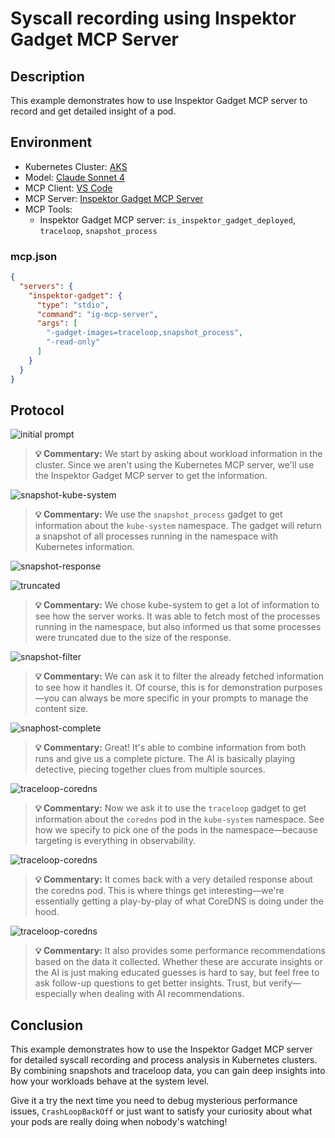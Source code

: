 # Syscall recording using Inspektor Gadget MCP Server

## Description
This example demonstrates how to use Inspektor Gadget MCP server to record and get detailed insight of a pod.

## Environment
- Kubernetes Cluster: [AKS](https://azure.microsoft.com/en-us/products/kubernetes-service)
- Model: [Claude Sonnet 4](https://www.anthropic.com/claude/sonnet)
- MCP Client: [VS Code](https://code.visualstudio.com/docs/copilot/chat/mcp-servers)
- MCP Server: [Inspektor Gadget MCP Server](https://github.com/inspektor-gadget/ig-mcp-server)
- MCP Tools:
    - Inspektor Gadget MCP server: `is_inspektor_gadget_deployed`, `traceloop`, `snapshot_process`

### mcp.json

```json
{
  "servers": {
    "inspektor-gadget": {
      "type": "stdio",
      "command": "ig-mcp-server",
      "args": [
        "-gadget-images=traceloop,snapshot_process",
        "-read-only"
      ]
    }
  }
}
```

## Protocol

![initial prompt](media/initial-prompt.png)

> **💡 Commentary:** We start by asking about workload information in the cluster. Since we aren't using the Kubernetes MCP server, we'll use the Inspektor Gadget MCP server to get the information.

![snapshot-kube-system](media/snapshot-kube-system.png)

> **💡 Commentary:** We use the `snapshot_process` gadget to get information about the `kube-system` namespace. The gadget will return a snapshot of all processes running in the namespace with Kubernetes information.

![snapshot-response](media/snapshot-response.png)

![truncated](media/truncated.png)

> **💡 Commentary:** We chose kube-system to get a lot of information to see how the server works. It was able to fetch most of the processes running in the namespace, but also informed us that some processes were truncated due to the size of the response.

![snapshot-filter](media/snapshot-filter.png)

> **💡 Commentary:** We can ask it to filter the already fetched information to see how it handles it. Of course, this is for demonstration purposes—you can always be more specific in your prompts to manage the content size.

![snaphost-complete](media/snapshot-complete.png)

> **💡 Commentary:** Great! It's able to combine information from both runs and give us a complete picture. The AI is basically playing detective, piecing together clues from multiple sources.

![traceloop-coredns](media/traceloop-coredns.png)

> **💡 Commentary:** Now we ask it to use the `traceloop` gadget to get information about the `coredns` pod in the `kube-system` namespace. See how we specify to pick one of the pods in the namespace—because targeting is everything in observability.

![traceloop-coredns](media/traceloop-coredns-response1.png)

> **💡 Commentary:** It comes back with a very detailed response about the coredns pod. This is where things get interesting—we're essentially getting a play-by-play of what CoreDNS is doing under the hood.

![traceloop-coredns](media/traceloop-coredns-response3.png)

> **💡 Commentary:** It also provides some performance recommendations based on the data it collected. Whether these are accurate insights or the AI is just making educated guesses is hard to say, but feel free to ask follow-up questions to get better insights. Trust, but verify—especially when dealing with AI recommendations.

## Conclusion

This example demonstrates how to use the Inspektor Gadget MCP server for detailed syscall recording and process analysis in Kubernetes clusters. By combining snapshots and traceloop data, you can gain deep insights into how your workloads behave at the system level.

Give it a try the next time you need to debug mysterious performance issues, `CrashLoopBackOff` or just want to satisfy your curiosity about what your pods are really doing when nobody's watching!
